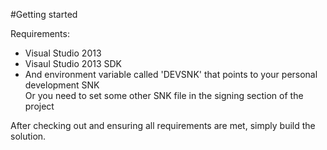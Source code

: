 #Getting started

Requirements:
+ Visual Studio 2013
+ Visaul Studio 2013 SDK
+ And environment variable called 'DEVSNK' that points to your personal development SNK  
  Or you need to set some other SNK file in the signing section of the project

After checking out and ensuring all requirements are met, simply build the solution.
